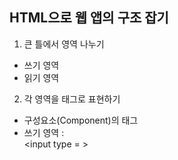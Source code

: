
## HTML으로 웹 앱의 구조 잡기

1. 큰 틀에서 영역 나누기
- 쓰기 영역
- 읽기 영역

2. 각 영역을 태그로 표현하기
- 구성요소(Component)의 태그
- 쓰기 영역 : <div> <input type = >
